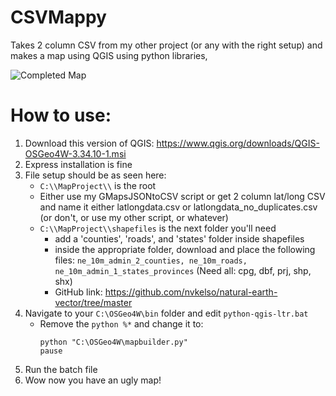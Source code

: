 # CSVMappy
Takes 2 column CSV from my other project (or any with the right setup) and makes a map using QGIS using python libraries,

<img src="https://i.imgur.com/mYvV8Y2.png" alt="Completed Map" title="Completed Map">

# How to use:
  1. Download this version of QGIS: https://www.qgis.org/downloads/QGIS-OSGeo4W-3.34.10-1.msi
  2. Express installation is fine
  3. File setup should be as seen here:
      *  ```C:\\MapProject\\``` is the root
      *  Either use my GMapsJSONtoCSV script or get 2 column lat/long CSV and name it either latlongdata.csv or latlongdata_no_duplicates.csv (or don't, or use my other script, or whatever)
      *  ```C:\\MapProject\\shapefiles``` is the next folder you'll need
          *  add a 'counties', 'roads', and 'states' folder inside shapefiles
          *  inside the appropriate folder, download and place the following files: ```ne_10m_admin_2_counties, ne_10m_roads, ne_10m_admin_1_states_provinces``` (Need all: cpg, dbf, prj, shp, shx)
          *  GitHub link: https://github.com/nvkelso/natural-earth-vector/tree/master
  4. Navigate to your ```C:\OSGeo4W\bin``` folder and edit ```python-qgis-ltr.bat```
      * Remove the ```python %*``` and change it to:
          ```
          python "C:\OSGeo4W\mapbuilder.py"
          pause
          ```
  5. Run the batch file
  6. Wow now you have an ugly map!
